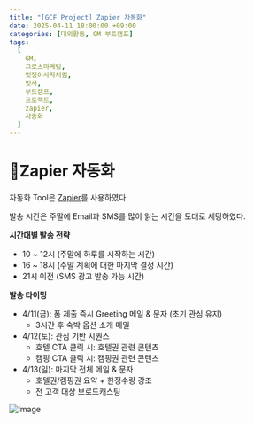 ```yaml
---
title: "[GCF Project] Zapier 자동화"
date: 2025-04-11 18:00:00 +09:00
categories: [대외활동, GM 부트캠프]
tags:
  [
    GM,
    그로스마케팅,
    멋쟁이사자처럼,
    멋사,
    부트캠프,
    프로젝트,
    zapier,
    자동화
  ]
---
```


# **🔁Zapier 자동화**

자동화 Tool은 [Zapier](https://zapier.com/app/home)를 사용하였다. 

발송 시간은 주말에 Email과 SMS를 많이 읽는 시간을 토대로 세팅하였다.

**시간대별 발송 전략**
- 10 ~ 12시 (주말에 하루를 시작하는 시간)
- 16 ~ 18시 (주말 계획에 대한 마지막 결정 시간)
- 21시 이전 (SMS 광고 발송 가능 시간)

**발송 타이밍**
- 4/11(금): 폼 제출 즉시 Greeting 메일 & 문자 (초기 관심 유지)
  - 3시간 후 숙박 옵션 소개 메일
- 4/12(토): 관심 기반 시퀀스
  - 호텔 CTA 클릭 시: 호텔권 관련 콘텐츠
  - 캠핑 CTA 클릭 시: 캠핑권 관련 콘텐츠
- 4/13(일): 마지막 전체 메일 & 문자
  - 호텔권/캠핑권 요약 + 한정수량 강조
  - 전 고객 대상 브로드캐스팅

![Image](https://Zihyeoni.github.io/assets/img/project-zapier.png)